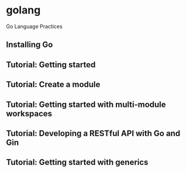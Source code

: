 # golang
Go Language Practices

## Installing Go
## Tutorial: Getting started
## Tutorial: Create a module
## Tutorial: Getting started with multi-module workspaces
## Tutorial: Developing a RESTful API with Go and Gin
## Tutorial: Getting started with generics
